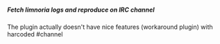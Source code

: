##### Fetch limnoria logs and reproduce on IRC channel
The plugin actually doesn't have nice features (workaround plugin) with harcoded #channel
